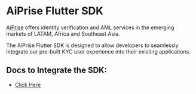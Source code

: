 # AiPrise Flutter SDK

[AiPrise](https://www.aiprise.com/) offers identity verification and AML services in the emerging markets of LATAM, Africa and Southeast Asia.

The AiPrise Flutter SDK is designed to allow developers to seamlessly integrate our pre-built KYC user experience into their existing applications.

## Docs to Integrate the SDK:
* [Click Here](https://docs.aiprise.com/docs/flutter-sdk)
